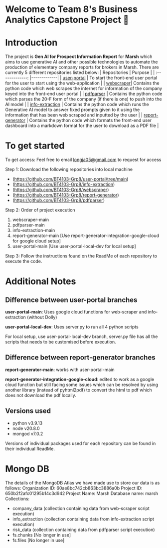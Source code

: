 # Welcome to Team 8's Business Analytics Capstone Project 👋

# Introduction
The project is **Gen AI for Prospect Information Report** for **Marsh** which aims to use generative AI and other possible technologies to automate the production of elementary company reports for brokers in Marsh.
There are currently 5 different repositories listed below:
| Repositories        | Purpose           |
| :-------------: |-------------|
| [user-portal](https://github.com/BT4103-Grp8/user-portal/tree/main) | To start the front-end user portal for the user to start using the web-application |
| [webscraper](https://github.com/BT4103-Grp8/webscraper)| Contains the python code which web scrapes the internet for information of the company keyed into the front-end user portal |
| [pdfparser](https://github.com/BT4103-Grp8/pdfparser) | Contains the python code which parses the 20-F form of the company (if there is one) to push into the AI model |
| [info-extraction](https://github.com/BT4103-Grp8/info-extraction)  | Contains the python code which runs the Generative AI model to answer fixed prompts given to it using the information that has been web scraped and inputted by the user |
| [report-generator](https://github.com/BT4103-Grp8/report-generator) | Contains the python code which formats the front-end user dashboard into a markdown format for the user to download as a PDF file |

# To get started
To get access: Feel free to email longja05@gmail.com to request for access

Step 1: Download the following repositories into local machine
- (https://github.com/BT4103-Grp8/user-portal/tree/main)
- (https://github.com/BT4103-Grp8/info-extraction)
- (https://github.com/BT4103-Grp8/webscraper)
- (https://github.com/BT4103-Grp8/report-generator)
- (https://github.com/BT4103-Grp8/pdfparser)

Step 2: Order of project execution
1) webscraper-main
2) pdfparser-main
3) info-extraction-main
4) report-generator-main [Use report-generator-integration-google-cloud for google cloud setup]
5) user-portal-main [Use user-portal-local-dev for local setup]

Step 3: Follow the instructions found on the ReadMe of each repository to execute the code.

# Additional Notes

## Difference between user-portal branches
**user-portal-main**: Uses google cloud functions for web-scraper and info-extraction (without Dolly)

**user-portal-local-dev**: Uses server.py to run all 4 python scripts

For local setup, use user-portal-local-dev branch, server.py file has all the scripts that needs to be customised before execution.

## Difference between report-generator branches
**report-generator-main**: works with user-portal-main

**report-generator-integration-google-cloud**: edited to work as a google cloud function but still facing some issues which can be resolved by using another library (instead of pyhtml2pdf) to convert the html to pdf which does not download the pdf locally.

## Versions used
- python v3.9.13
- node v20.8.0
- mongod v7.0.2

Versions of individual packages used for each repository can be found in their individual ReadMe.

# Mongo DB
The details of the MongoDB Atlas we have made use to store our data is as follows:
Organization ID: 60ae8bc742cb863bc3886a0b
Project ID: 650b2f2afc01295b14c3d942
Project Name: Marsh
Database name: marsh
Collections:
- company_data (collection containing data from web-scraper script execution)
- info_extraction (collection containing data from info-extraction script execution)
- risk_data (collection containing data from pdfparser script execution)
- fs.chunks [No longer in use]
- fs.files [No longer in use]






